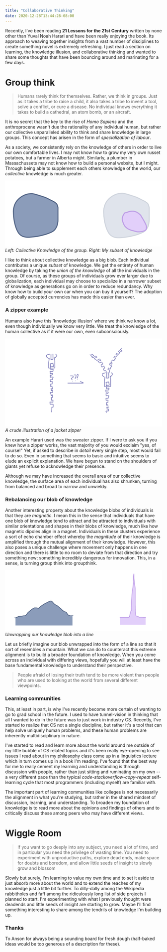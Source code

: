 ```yaml
---
title: "Collaborative Thinking"
date: 2020-12-28T13:44:28-08:00
---
```


Recently, I've been reading **21 Lessons for the 21st Century** written by none other than Yuval Noah Harari and have been really enjoying the book. Its approach to weaving together insights from a vast number of disciplines to create something novel is extremely refreshing. I just read a section on learning, the knowledge illusion, and collaborative thinking and wanted to share some thoughts that have been bouncing around and marinating for a few days.

# Group think
> Humans rarely think for themselves. Rather, we think in groups. Just as it takes a tribe to raise a child, it also takes a tribe to invent a tool, solve a conflict, or cure a disease. No individual knows everything it takes to build a cathedral, an atom bomb, or an aircraft. 

It is no secret that the key to the rise of *Homo Sapiens* and the anthroprocene wasn't due the rationality of any individual human, but rather our collective unparalleled ability to think and share knowledge in large groups. This concept has arisen in the form of *specialization of labour*.

As a society, we consistently rely on the knowledge of others in order to live our own comfortable lives. I may not know how to grow my very own russet potatoes, but a farmer in Alberta might. Similarly, a plumber in Massachussets may not know how to build a personal website, but I might. Through being able to supplement each others knowledge of the world, our *collective* knowledge is much greater.

![Left: Collective Human Knowledge. Right: My subset of knowledge](/img/knowledge.png)*Left: Collective Knowledge of the group. Right: My subset of knowledge*

I like to think about collective knowledge as a big blob. Each individual contributes a unique *subset* of knowledge. We get the entirety of human knowledge by taking the *union of the knowledge* of all the individuals in the group. Of course, as these groups of individuals grow ever larger due to globalization, each individual may choose to specialize in a narrower subset of knowledge as generations go on in order to reduce redundancy. Why know how to build your own car when you can buy it yourself? The adoption of globally accepted currencies has made this easier than ever.

### A zipper example
Humans also have this 'knowledge illusion' where we think we know a lot, even though individually we know very little. We treat the knowledge of the human collective as if it were our own, even subconsciously.

![A crude illustration of a jacket zipper](/img/zipper.png)*A crude illustration of a jacket zipper*

An example Harari used was the sweater zipper. If I were to ask you if you knew how a zipper works, the vast majority of you would exclaim "yes, of course!" Yet, if asked to describe in *detail* every single step, most would fail to do so. Even in something that seems to basic and intuitive seems to elude an explicit explanation. We have begun to stand on the shoulders of giants yet refuse to acknowledge their presence.

Although we may have increased the overall area of our collective knowledge, the surface area of each individual has also shrunken, turning from balanced and broad to narrow and unwieldy.

### Rebalancing our blob of knowledge
Another interesting property about the knowledge blobs of individuals is that they are *magnetic*. I mean this in the sense that individuals that have one blob of knowledge tend to attract and be attracted to individuals with similar orientations and shapes in their blobs of knowledge, much like how magnetic dipoles align in a magnet. Individuals in these clusters experience a sort of echo chamber effect whereby the *magnitude* of their knowledge is amplified through the mutual alignment of their knowledge. However, this also poses a unique challenge where movement only happens in one direction and there is little to no room to deviate from that direction and try something new; something incredibly dangerous for innovation. This, in a sense, is turning group think into groupthink.

![Unwrapping our blob into a line](/img/spikes.png)*Unwrapping our knowledge blob into a line*

Let us briefly imagine our blob unwrapped into the form of a line so that it sort of resembles a mountain. What we can do to counteract this extreme alignment is to build a broader foundation of knowledge. When you come across an individual with differing views, hopefully you will at least have the base fundamental knowledge to understand their perspective.

> People afraid of losing their truth tend to be more violent than people who are used to looking at the world from several different viewpoints.

### Learning communities
This, at least in part, is why I've recently become more certain of wanting to go to grad school in the future. I used to have tunnel-vision in thinking that all I wanted to do in the future was to just work in industry CS. Recently, I've started to realize that CS not a single discipline, but rather it's a tool that can help solve uniquely human problems, and these human problems are inherently multidisciplinary in nature.

I've started to read and learn more about the world around me outside of my little bubble of CS related topics and it's been really eye-opening to see issues I read about in my philosophy class come up in a linguistics lecture which in turn comes up in a book I'm reading. I've found that the best way for me to really cement my learning and understanding is through discussion with people, rather than just sitting and ruminating on my own -- a very different pace than the typical *code-stackoverflow-copy-repeat* self-learning cycle that most programmers (including myself) are familiar with.

The important part of learning communities like colleges is not necessarily the alignment in what you're studying, but rather in the shared mindset of discussion, learning, and understanding. To broaden my foundation of knowledge is to read more about the opinions and findings of others and to critically discuss these among peers who may have different views.

# Wiggle Room
> If you want to go deeply into any subject, you need a lot of time, and in particular you need the privilege of wasting time. You need to experiment with unproductive paths, explore dead ends, make space for doubts and boredom, and allow little seeds of insight to slowly grow and blossom

Slowly but surely, I'm learning to value my own time and to set it aside to just absorb more about the world and to extend the reaches of my knowledge just a little bit further. To dilly-dally among the Wikipedia rabbitholes and faff among the ridiculously long list of side projects I planned to start. I'm experimenting with what I previously thought were deadends and little seeds of insight are starting to grow. Maybe I'll find something interesting to share among the tendrils of knowledge I'm building up.

### Thanks
To Anson for always being a sounding board for fresh dough (half-baked ideas would be too generous of a description for these).

